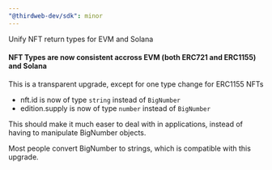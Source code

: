 ```yaml
---
"@thirdweb-dev/sdk": minor
---
```


Unify NFT return types for EVM and Solana

#### NFT Types are now consistent accross EVM (both ERC721 and ERC1155) and Solana

This is a transparent upgrade, except for one type change for ERC1155 NFTs

- nft.id is now of type `string` instead of `BigNumber`
- edition.supply is now of type `number` instead of `BigNumber`

This should make it much easer to deal with in applications, instead of having to manipulate BigNumber objects.

Most people convert BigNumber to strings, which is compatible with this upgrade.
